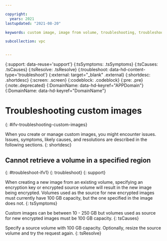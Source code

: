 ```yaml
---

copyright:
  years: 2021
lastupdated: "2021-08-20"

keywords: custom image, image from volume, troubleshooting, troubleshoot

subcollection: vpc


---
```


{:support: data-reuse='support'}
{:tsSymptoms: .tsSymptoms}
{:tsCauses: .tsCauses}
{:tsResolve: .tsResolve}
{:troubleshoot: data-hd-content-type='troubleshoot'}
{:external: target="_blank" .external}
{:shortdesc: .shortdesc}
{:screen: .screen}
{:codeblock: .codeblock}
{:pre: .pre}
{:note:.deprecated}
{:DomainName: data-hd-keyref="APPDomain"}
{:DomainName: data-hd-keyref="DomainName"}

# Troubleshooting custom images
{: #ifv-troubleshooting-custom-images}

When you create or manage custom images, you might encounter issues. Issues, symptoms, likely causes, and resolutions are described in the following sections.
{: shortdesc}

## Cannot retrieve a volume in a specified region
{: #troubleshoot-ifv1}
{: troubleshoot}
{: support}

When creating a new image from an existing volume, specifying an encryption key or encrypted source volume will result in the new image being encrypted. Volumes used as the source for new encrypted images must currently have 100 GB capacity, but the one specified in the image does not.
{: tsSymptoms}

Custom images can be between 10 - 250 GB but volumes used as source for new encrypted images must be 100 GB capacity.
{: tsCauses}

Specify a source volume with 100 GB capacity. Optionally, resize the source volume and try the request again.
{: tsResolve}
